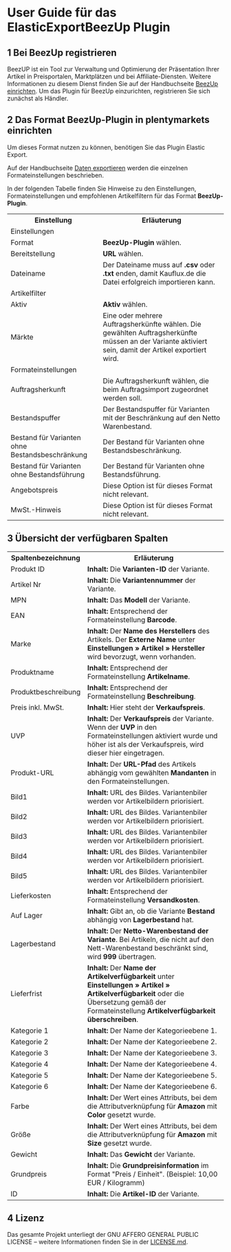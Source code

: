 
# User Guide für das ElasticExportBeezUp Plugin

<div class="container-toc"></div>

## 1 Bei BeezUp registrieren

BeezUP ist ein Tool zur Verwaltung und Optimierung der Präsentation Ihrer Artikel in Preisportalen, Marktplätzen und bei Affiliate-Diensten. Weitere Informationen zu diesem Dienst finden Sie auf der Handbuchseite [BeezUp einrichten](https://www.plentymarkets.eu/handbuch/mandant-shop/standard/externe-dienste/beezup/). Um das Plugin für BeezUp einzurichten, registrieren Sie sich zunächst als Händler.

## 2 Das Format BeezUp-Plugin in plentymarkets einrichten

Um dieses Format nutzen zu können, benötigen Sie das Plugin Elastic Export.

Auf der Handbuchseite [Daten exportieren](https://www.plentymarkets.eu/handbuch/datenaustausch/daten-exportieren/#4) werden die einzelnen Formateinstellungen beschrieben.

In der folgenden Tabelle finden Sie Hinweise zu den Einstellungen, Formateinstellungen und empfohlenen Artikelfiltern für das Format **BeezUp-Plugin**.
<table>
    <tr>
        <th>
            Einstellung
        </th>
        <th>
            Erläuterung
        </th>
    </tr>
    <tr>
        <td class="th" colspan="2">
            Einstellungen
        </td>
    </tr>
    <tr>
        <td>
            Format
        </td>
        <td>
            <b>BeezUp-Plugin</b> wählen.
        </td>        
    </tr>
    <tr>
        <td>
            Bereitstellung
        </td>
        <td>
            <b>URL</b> wählen.
        </td>        
    </tr>
    <tr>
        <td>
            Dateiname
        </td>
        <td>
            Der Dateiname muss auf <b>.csv</b> oder <b>.txt</b> enden, damit Kauflux.de die Datei erfolgreich importieren kann.
        </td>        
    </tr>
    <tr>
        <td class="th" colspan="2">
            Artikelfilter
        </td>
    </tr>
    <tr>
        <td>
            Aktiv
        </td>
        <td>
            <b>Aktiv</b> wählen.
        </td>        
    </tr>
    <tr>
        <td>
            Märkte
        </td>
        <td>
            Eine oder mehrere Auftragsherkünfte wählen. Die gewählten Auftragsherkünfte müssen an der Variante aktiviert sein, damit der Artikel exportiert wird.
        </td>        
    </tr>
    <tr>
        <td class="th" colspan="2">
            Formateinstellungen
        </td>
    </tr>
    <tr>
        <td>
            Auftragsherkunft
        </td>
        <td>
            Die Auftragsherkunft wählen, die beim Auftragsimport zugeordnet werden soll.
        </td>        
    </tr>
    <tr>
		<td>
			Bestandspuffer
		</td>
		<td>
			Der Bestandspuffer für Varianten mit der Beschränkung auf den Netto Warenbestand.
		</td>        
	</tr>
	<tr>
		<td>
			Bestand für Varianten ohne Bestandsbeschränkung
		</td>
		<td>
			Der Bestand für Varianten ohne Bestandsbeschränkung.
		</td>        
	</tr>
	<tr>
		<td>
			Bestand für Varianten ohne Bestandsführung
		</td>
		<td>
			Der Bestand für Varianten ohne Bestandsführung.
		</td>        
	</tr>
    <tr>
        <td>
            Angebotspreis
        </td>
        <td>
            Diese Option ist für dieses Format nicht relevant.
        </td>        
    </tr>
    <tr>
        <td>
            MwSt.-Hinweis
        </td>
        <td>
            Diese Option ist für dieses Format nicht relevant.
        </td>        
    </tr>
</table>


## 3 Übersicht der verfügbaren Spalten

<table>
    <tr>
        <th>
            Spaltenbezeichnung
        </th>
        <th>
            Erläuterung
        </th>
    </tr>
    <tr>
		<td>
			Produkt ID
		</td>
		<td>
			<b>Inhalt:</b> Die <b>Varianten-ID</b> der Variante.
		</td>        
	</tr>
	<tr>
		<td>
			Artikel Nr
		</td>
		<td>
			<b>Inhalt:</b> Die <b>Variantennummer</b> der Variante.
		</td>        
	</tr>
	<tr>
		<td>
			MPN
		</td>
		<td>
			<b>Inhalt:</b> Das <b>Modell</b> der Variante.
		</td>        
	</tr>
	<tr>
		<td>
			EAN
		</td>
		<td>
			<b>Inhalt:</b> Entsprechend der Formateinstellung <b>Barcode</b>.
		</td>        
	</tr>
	<tr>
		<td>
			Marke
		</td>
		<td>
			<b>Inhalt:</b> Der <b>Name des Herstellers</b> des Artikels. Der <b>Externe Name</b> unter <b>Einstellungen » Artikel » Hersteller</b> wird bevorzugt, wenn vorhanden.
		</td>        
	</tr>
	<tr>
		<td>
			Produktname
		</td>
		<td>
			<b>Inhalt:</b> Entsprechend der Formateinstellung <b>Artikelname</b>.
		</td>        
	</tr>
	<tr>
		<td>
			Produktbeschreibung
		</td>
		<td>
			<b>Inhalt:</b> Entsprechend der Formateinstellung <b>Beschreibung</b>.
		</td>        
	</tr>
	<tr>
		<td>
			Preis inkl. MwSt.
		</td>
		<td>
			<b>Inhalt:</b> Hier steht der <b>Verkaufspreis</b>.
		</td>        
	</tr>
	<tr>
		<td>
			UVP
		</td>
		<td>
			<b>Inhalt:</b> Der <b>Verkaufspreis</b> der Variante. Wenn der <b>UVP</b> in den Formateinstellungen aktiviert wurde und höher ist als der Verkaufspreis, wird dieser hier eingetragen.
		</td>        
	</tr>
	<tr>
		<td>
			Produkt-URL
		</td>
		<td>
			<b>Inhalt:</b> Der <b>URL-Pfad</b> des Artikels abhängig vom gewählten <b>Mandanten</b> in den Formateinstellungen.
		</td>        
	</tr>
	<tr>
		<td>
			Bild1
		</td>
		<td>
			<b>Inhalt:</b> URL des Bildes. Variantenbiler werden vor Artikelbildern priorisiert.
		</td>        
	</tr>
	<tr>
		<td>
			Bild2
		</td>
		<td>
			<b>Inhalt:</b> URL des Bildes. Variantenbiler werden vor Artikelbildern priorisiert.
		</td>        
	</tr>
	<tr>
		<td>
			Bild3
		</td>
		<td>
			<b>Inhalt:</b> URL des Bildes. Variantenbiler werden vor Artikelbildern priorisiert.
		</td>        
	</tr>
	<tr>
		<td>
			Bild4
		</td>
		<td>
			<b>Inhalt:</b> URL des Bildes. Variantenbiler werden vor Artikelbildern priorisiert.
		</td>        
	</tr>
	<tr>
		<td>
			Bild5
		</td>
		<td>
			<b>Inhalt:</b> URL des Bildes. Variantenbiler werden vor Artikelbildern priorisiert.
		</td>        
	</tr>
	<tr>
		<td>
			Lieferkosten
		</td>
		<td>
			<b>Inhalt:</b> Entsprechend der Formateinstellung <b>Versandkosten</b>.
		</td>        
	</tr>
	<tr>
		<td>
			Auf Lager
		</td>
		<td>
			<b>Inhalt:</b> Gibt an, ob die Variante <b>Bestand</b> abhängig von <b>Lagerbestand</b> hat.
		</td>        
	</tr>
	<tr>
		<td>
			Lagerbestand
		</td>
		<td>
			<b>Inhalt:</b> Der <b>Netto-Warenbestand der Variante</b>. Bei Artikeln, die nicht auf den Nett-Warenbestand beschränkt sind, wird <b>999</b> übertragen.
		</td>        
	</tr>
	<tr>
		<td>
			Lieferfrist
		</td>
		<td>
			<b>Inhalt:</b> Der <b>Name der Artikelverfügbarkeit</b> unter <b>Einstellungen » Artikel » Artikelverfügbarkeit</b> oder die Übersetzung gemäß der Formateinstellung <b>Artikelverfügbarkeit überschreiben</b>.
		</td>        
	</tr>
	<tr>
		<td>
			Kategorie 1
		</td>
		<td>
			<b>Inhalt:</b> Der Name der Kategorieebene 1.
		</td>        
	</tr>
	<tr>
		<td>
			Kategorie 2
		</td>
		<td>
			<b>Inhalt:</b> Der Name der Kategorieebene 2.
		</td>        
	</tr>
	<tr>
		<td>
			Kategorie 3
		</td>
		<td>
			<b>Inhalt:</b> Der Name der Kategorieebene 3.
		</td>        
	</tr>
	<tr>
		<td>
			Kategorie 4
		</td>
		<td>
			<b>Inhalt:</b> Der Name der Kategorieebene 4.
		</td>        
	</tr>
	<tr>
		<td>
			Kategorie 5
		</td>
		<td>
			<b>Inhalt:</b> Der Name der Kategorieebene 5.
		</td>        
	</tr>
	<tr>
		<td>
			Kategorie 6
		</td>
		<td>
			<b>Inhalt:</b> Der Name der Kategorieebene 6.
		</td>        
	</tr>
	<tr>
		<td>
			Farbe
		</td>
		<td>
			<b>Inhalt:</b> Der Wert eines Attributs, bei dem die Attributverknüpfung für <b>Amazon</b> mit <b>Color</b> gesetzt wurde. 
		</td>        
	</tr>
	<tr>
		<td>
			Größe
		</td>
		<td>
			<b>Inhalt:</b> Der Wert eines Attributs, bei dem die Attributverknüpfung für <b>Amazon</b> mit <b>Size</b> gesetzt wurde.
		</td>        
	</tr>
    <tr>
		<td>
			Gewicht
		</td>
		<td>
			<b>Inhalt:</b> Das <b>Gewicht</b> der Variante.
		</td>        
	</tr>
	<tr>
		<td>
			Grundpreis
		</td>
		<td>
			<b>Inhalt:</b> Die <b>Grundpreisinformation</b> im Format "Preis / Einheit". (Beispiel: 10,00 EUR / Kilogramm)
		</td>        
	</tr>
	<tr>
		<td>
			ID
		</td>
		<td>
			<b>Inhalt:</b> Die <b>Artikel-ID</b> der Variante.
		</td>        
	</tr>
</table>

## 4 Lizenz

Das gesamte Projekt unterliegt der GNU AFFERO GENERAL PUBLIC LICENSE – weitere Informationen finden Sie in der [LICENSE.md](https://github.com/plentymarkets/plugin-elastic-export-beezup/blob/master/LICENSE.md).
